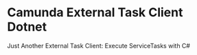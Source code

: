 # Camunda External Task Client Dotnet
Just Another External Task Client: Execute ServiceTasks with C#
